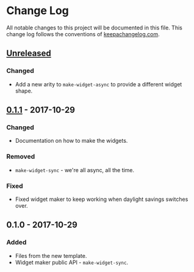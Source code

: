 # Change Log
All notable changes to this project will be documented in this file. This change log follows the conventions of [keepachangelog.com](http://keepachangelog.com/).

## [Unreleased]
### Changed
- Add a new arity to `make-widget-async` to provide a different widget shape.

## [0.1.1] - 2017-10-29
### Changed
- Documentation on how to make the widgets.

### Removed
- `make-widget-sync` - we're all async, all the time.

### Fixed
- Fixed widget maker to keep working when daylight savings switches over.

## 0.1.0 - 2017-10-29
### Added
- Files from the new template.
- Widget maker public API - `make-widget-sync`.

[Unreleased]: https://github.com/your-name/hotel-watcher/compare/0.1.1...HEAD
[0.1.1]: https://github.com/your-name/hotel-watcher/compare/0.1.0...0.1.1
